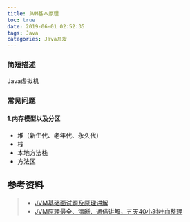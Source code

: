 ```yaml
---
title: JVM基本原理
toc: true
date: 2019-06-01 02:52:35
tags: Java 
categories: Java开发
---
```


### 简短描述

Java虚拟机

### 常见问题

#### 1.内存模型以及分区

* 堆（新生代、老年代、永久代）
* 栈
* 本地方法栈
* 方法区

## 参考资料
> - [JVM基础面试题及原理讲解](http://www.importnew.com/31126.html)
> - [JVM原理最全、清晰、通俗讲解，五天40小时吐血整理](https://blog.csdn.net/csdnliuxin123524/article/details/81303711)
